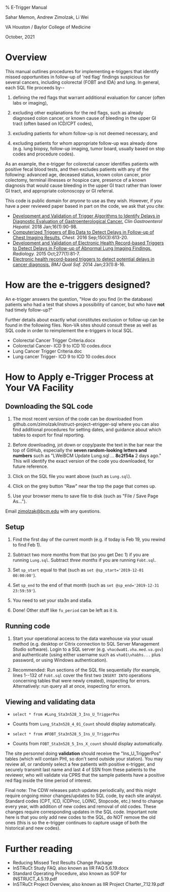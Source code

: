 % E-Trigger Manual

Sahar Memon, Andrew Zimolzak, Li Wei

VA Houston / Baylor College of Medicine

October, 2021




# Overview

This manual outlines procedures for implementing e-triggers that
identify missed opportunities in follow-up of 'red flag' findings
suspicious for several cancers, including colorectal (FOBT and IDA)
and lung. In general, each SQL file proceeds by--

1. defining the red flags that warrant additional evaluation for
    cancer (often labs or imaging),

2. excluding other explanations for the red flags, such as already
    diagnosed colon cancer, or known cause of bleeding in the upper GI
    tract (often based on ICD/CPT codes),

3. excluding patients for whom follow-up is not deemed necessary, and

4. excluding patients for whom appropriate follow-up was already done
    (e.g. lung biopsy, follow-up imaging, tumor board, usually based
    on stop codes and procedure codes).

As an example, the e-trigger for colorectal cancer identifies patients
with positive fecal blood tests, and then excludes patients with any of
the following: advanced age, deceased status, known colon cancer, prior
colectomy, terminal illnesses or hospice care, presence of a known
diagnosis that would cause bleeding in the upper GI tract rather than
lower GI tract, and appropriate colonoscopy or GI referral.

This code is public domain for *anyone* to use as they wish. However,
if you have a peer reviewed paper based in part on the code, we ask
that you cite:

- [Development and Validation of Trigger Algorithms to Identify Delays in Diagnostic Evaluation of Gastroenterological Cancer.](https://pubmed.ncbi.nlm.nih.gov/28804030/) *Clin Gastroenterol Hepatol.* 2018 Jan;16(1):90-98.
- [Computerized Triggers of Big Data to Detect Delays in Follow-up of Chest Imaging Results.](https://pubmed.ncbi.nlm.nih.gov/27178786/) *Chest.* 2016 Sep;150(3):613-20.
- [Development and Validation of Electronic Health Record-based Triggers to Detect Delays in Follow-up of Abnormal Lung Imaging Findings.](https://pubmed.ncbi.nlm.nih.gov/25961634/) *Radiology.* 2015 Oct;277(1):81-7.
- [Electronic health record-based triggers to detect potential delays in cancer diagnosis.](https://pubmed.ncbi.nlm.nih.gov/23873756/) *BMJ Qual Saf.* 2014 Jan;23(1):8-16.




# How are the e-triggers designed?

An e-trigger answers the question, "How do you find (in the database)
patients who had a test that shows a possibility of cancer, but who
have **not** had timely follow-up?"

Further details about exactly what constitutes exclusion or follow-up
can be found in the following files. Non-VA sites should consult these
as well as SQL code in order to reimplement the e-triggers in local
SQL.

- Colorectal Cancer Trigger Criteria.docx
- Colorectal Cancer- ICD 9 to ICD 10 codes.docx
- Lung Cancer Trigger Criteria.doc
- Lung cancer Trigger- ICD 9 to ICD 10 codes.docx




# How to Apply e-Trigger Process at Your VA Facility

## Downloading the SQL code

1. The most recent version of the code can be downloaded from
    github.com/zimolzak/instruct-project-etrigger-sql where you can
    also find additional procedures for setting dates, and guidance
    about which tables to export for final reporting.

2. Before downloading, jot down or copy/paste the text in the bar near
    the top of GitHub, especially the **seven random-looking letters
    and numbers** such as "LWeiBCM Update Lung.sql ... **8c2f54a** 2
    days ago." This will identify the exact version of the code you
    downloaded, for future reference.

3. Click on the SQL file you want above (such as `Lung.sql`).

4. Click on the grey button "Raw" near the top the page that comes up.

5. Use your browser menu to save file to disk (such as "File / Save
    Page As...").

Email zimolzak@bcm.edu with any questions.




## Setup

1. Find the first day of the current month (e.g. if today is Feb 19,
    you rewind to find Feb 1).

2. Subtract two more months from that (so you get Dec 1) if you are
    running `Lung.sql`. Subtract *three months* if you are running
    `Fobt.sql`.

3. Set `sp_start` equal to that (such as `set @sp_start='2019-12-01
00:00:00'`).

4. Set `sp_end` to the end of that month (such as `set
@sp_end='2019-12-31 23:59:59'`).

5. You need to set your sta3n and sta6a.

6. Done! Other stuff like `fu_period` can be left as it is.




## Running code

1. Start your operational access to the data warehouse via your usual
    method (e.g. desktop or Citrix connection to SQL Server Management
    Studio software). Login to a SQL server (e.g.
    `vhacdwa01.vha.med.va.gov`) and authenticate (using either
    username such as `vha01\vhabhs...` plus password, or using Windows
    authentication).

2. Recommended: Run sections of the SQL file sequentially (for
    example, lines 1--132 of `Fobt.sql` cover the first two `INSERT
    INTO` operations concerning tables that were newly created),
    inspecting for errors. Alternatively: run query all at once,
    inspecting for errors.




## Viewing and validating data

- `select * from #Lung_Sta3n528_3_Ins_U_TriggerPos`

- Counts from `Lung_Sta3n528_4_01_Count` should display automatically.

- `select * from #FOBT_Sta3n528_5_Ins_U_TriggerPos`

- Counts from `FOBT_Sta3n528_5_Ins_X_count` should display automatically.

The site personnel doing **validation** should receive the
"Ins_U_TriggerPos" tables (which will contain PHI, so don't send
outside your station). You may review all, or randomly select a few
patients with positive e-trigger, and securely transmit last name and
last 4 of SSN from these patients to the reviewer, who will validate
via CPRS that the sample patients have a positive red flag inside the
time period of interest.

Final note: The CDW releases patch updates periodically, and this
might require ongoing minor changes/updates to SQL code, by each site
analyst. Standard codes (CPT, ICD, ICDProc, LOINC, Stopcode, etc.)
tend to change every year, with addition of new codes and removal of
old codes. These changes require corresponding updates in the SQL
code. Important note here is that you only add new codes to the SQL,
do NOT remove the old ones (this is so the e-trigger continues to
capture usage of both the historical and new codes).




# Further reading

- Reducing Missed Test Results Change Package
- InSTRuCt Study FAQ, also known as IIR FAQ 5.6.19.docx
- Standard Operating Procedure, also known as SOP for INSTRUCT_4.5.19.pdf
- InSTRuCt Project Overview, also known as IIR Project Charter_7.12.19.pdf


